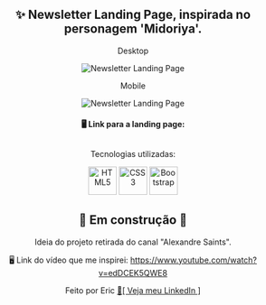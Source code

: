 <div  style="text-align: center;">

  ## ✨ Newsletter Landing Page, inspirada no personagem 'Midoriya'. 

  Desktop 

  <img witdh="500" title="Newsletter Landing Page" src="https://user-images.githubusercontent.com/68076508/160880550-88f5c69d-2061-41ad-8074-940b8e547505.png">

  Mobile

  <img witdh="500" title="Newsletter Landing Page" src="https://user-images.githubusercontent.com/68076508/160880775-5e6c5f05-318a-4300-ace1-b4d65cba7c89.png">

  #### 🖥 Link para a landing page: 

  ##

  Tecnologias utilizadas: 

  <div style="display: inline_block">
  <img width="50" title="HTML5" src="https://cdn.jsdelivr.net/gh/devicons/devicon/icons/html5/html5-original.svg" />
  <img width="50" title="CSS3" src="https://cdn.jsdelivr.net/gh/devicons/devicon/icons/css3/css3-original.svg" />
  <img width="50" title="Bootstrap" src="https://cdn.jsdelivr.net/gh/devicons/devicon/icons/bootstrap/bootstrap-original.svg" />
  </div>

  ## 🚧 Em construção 🚧

  Ideia do projeto retirada do canal "Alexandre Saints". 

  🖥 Link do vídeo que me inspirei: https://www.youtube.com/watch?v=edDCEK5QWE8

  Feito por Eric <a href="https://www.linkedin.com/in/eric-macedo-9b47601b1/"> 🌌[ Veja meu LinkedIn ]</a>

</div>
